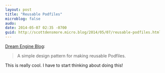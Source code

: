 ```yaml
---
layout: post
title: "Reusable Podfiles"
microblog: false
audo:
date: 2014-05-07 02:35 -0700
guid: http://scottdensmore.micro.blog/2014/05/07/reusable-podfiles.html
---
```


[Dream Engine Blog](http://blog.dreamengine.com/post/introducing-cocoapods-podules): 

> A simple design pattern for making reusable Podfiles.

This is really cool. I have to start thinking about doing this!